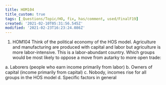 ```yaml
---
title: HOM104
title_custom: true
tags: [_Questions/Topic/HO, fix, has/comment, used/FinalF19]
created: '2021-02-10T05:31:56.545Z'
modified: '2021-02-23T16:23:24.086Z'
---
```


1. HOM104 Think of the political economy of the HOS model. Agriculture and manufacturing are produced with capital and labor but agriculture is more labor-intensive.  This is a labor-abundant country. Which groups would be most likely to oppose a move from autarky to more open trade:

a. Laborers (people who earn income primarily from labor)
b. Owners of capital (income primarily from capital)
c. Nobody, incomes rise for all groups in the HOS model
d. Specific factors in general

[//]: # (matched to SFM101)
